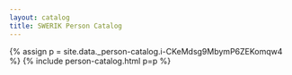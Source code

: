 ```yaml
---
layout: catalog
title: SWERIK Person Catalog
---
```

{% assign p = site.data._person-catalog.i-CKeMdsg9MbymP6ZEKomqw4 %}
{% include person-catalog.html p=p %}

